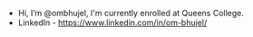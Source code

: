 - Hi, I’m @ombhujel, I'm currently enrolled at Queens College.
- LinkedIn - https://www.linkedin.com/in/om-bhujel/

<!---
ombhujel/ombhujel is a ✨ special ✨ repository because its `README.md` (this file) appears on your GitHub profile.
You can click the Preview link to take a look at your changes.
- I’m interested in 
- I’m currently learning ...
- I’m looking to collaborate on ...
- 📫 How to reach me ...
--->
